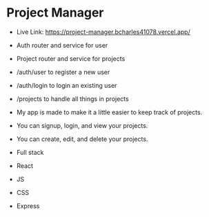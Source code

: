 # Project Manager

- Live Link: https://project-manager.bcharles41078.vercel.app/

- Auth router and service for user
- Project router and service for projects

- /auth/user to register a new user
- /auth/login to login an existing user
- /projects to handle all things in projects

- My app is made to make it a little easier to keep track of projects.
- You can signup, login, and view your projects. 
- You can create, edit, and delete your projects.

- Full stack 
-   React
-   JS
-   CSS
-   Express
